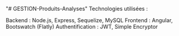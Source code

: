 "# GESTION-Produits-Analyses" 
Technologies utilisées :

Backend : Node.js, Express, Sequelize, MySQL
Frontend : Angular, Bootswatch (Flatly)
Authentification : JWT, Simple Encryptor

